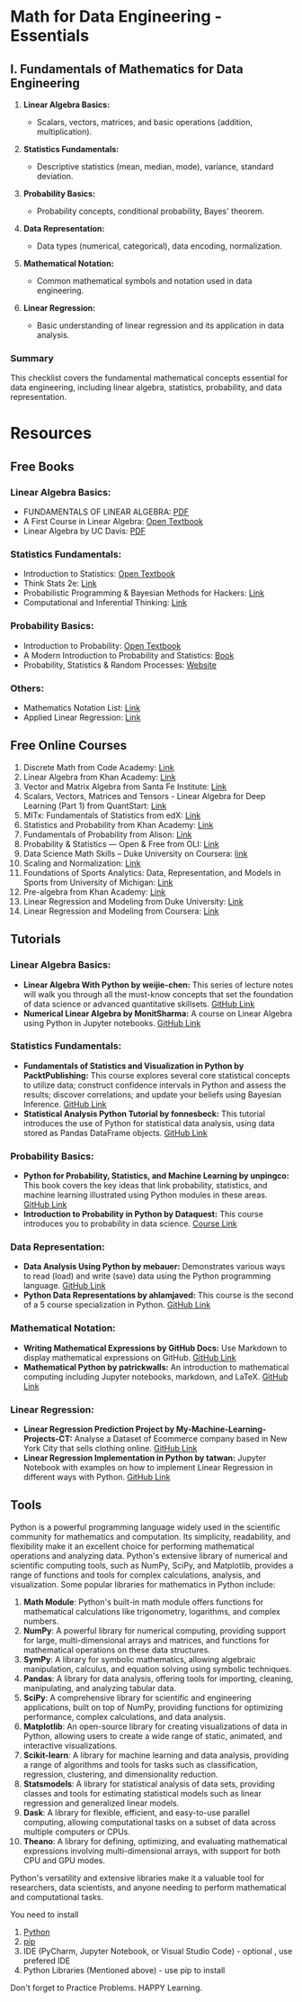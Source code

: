 # Math for Data Engineering - Essentials

## I. Fundamentals of Mathematics for Data Engineering

1. **Linear Algebra Basics:** 
   - Scalars, vectors, matrices, and basic operations (addition, multiplication).

2. **Statistics Fundamentals:** 
   - Descriptive statistics (mean, median, mode), variance, standard deviation.

3. **Probability Basics:** 
   - Probability concepts, conditional probability, Bayes' theorem.

4. **Data Representation:** 
   - Data types (numerical, categorical), data encoding, normalization.

5. **Mathematical Notation:** 
   - Common mathematical symbols and notation used in data engineering.

6. **Linear Regression:** 
   - Basic understanding of linear regression and its application in data analysis.

### Summary

This checklist covers the fundamental mathematical concepts essential for data engineering, including linear algebra, statistics, probability, and data representation.

# Resources

## Free Books

### Linear Algebra Basics:

- FUNDAMENTALS OF LINEAR ALGEBRA: [PDF](https://www.math.ubc.ca/~carrell/NB.pdf)
- A First Course in Linear Algebra: [Open Textbook](https://open.umn.edu/opentextbooks/textbooks/a-first-course-in-linear-algebra)
- Linear Algebra by UC Davis: [PDF](https://www.math.ucdavis.edu/~linear/linear-guest.pdf)

### Statistics Fundamentals:

- Introduction to Statistics: [Open Textbook](https://openstax.org/details/books/introductory-statistics)
- Think Stats 2e: [Link](https://greenteapress.com/wp/think-stats-2e/)
- Probabilistic Programming & Bayesian Methods for Hackers: [Link](https://dataorigami.net/Probabilistic-Programming-and-Bayesian-Methods-for-Hackers/)
- Computational and Inferential Thinking: [Link](https://inferentialthinking.com/chapters/intro.html)


### Probability Basics:

- Introduction to Probability: [Open Textbook](https://open.umn.edu/opentextbooks/textbooks/introduction-to-probability)
- A Modern Introduction to Probability and Statistics: [Book](https://www.springer.com/gp/book/9781852338961)
- Probability, Statistics & Random Processes: [Website](https://www.probabilitycourse.com/)

### Others:
- Mathematics Notation List: [Link](https://www.cambridgeinternational.org/Images/420009-mathematics-notation-list-.pdf)
- Applied Linear Regression: [Link](https://www.stat.purdue.edu/~qfsong/teaching/525/book/Weisberg-Applied-Linear-Regression-Wiley.pdf)

## Free Online Courses

1. Discrete Math from Code Academy: [Link](https://www.codecademy.com/learn/discrete-math)
2. Linear Algebra from Khan Academy: [Link](https://www.khanacademy.org/math/linear-algebra)
3. Vector and Matrix Algebra from Santa Fe Institute: [Link](https://www.complexityexplorer.org/courses/91-introduction-to-complexity)
4. Scalars, Vectors, Matrices and Tensors - Linear Algebra for Deep Learning (Part 1) from QuantStart: [Link](https://www.quantstart.com/articles/scalars-vectors-matrices-and-tensors-linear-algebra-for-deep-learning-part-1)
5. MITx: Fundamentals of Statistics from edX: [Link](https://www.edx.org/course/fundamentals-of-statistics)
6. Statistics and Probability from Khan Academy: [Link](https://www.khanacademy.org/math/statistics-probability)
7. Fundamentals of Probability from Alison: [Link](https://alison.com/course/fundamentals-of-probability)
8. Probability & Statistics — Open & Free from OLI: [Link](https://oli.cmu.edu/courses/probability-statistics-open-free/)
9. Data Science Math Skills – Duke University on Coursera: [link](https://www.coursera.org/learn/datasciencemathskills)
10. Scaling and Normalization: [Link](https://letsdatascience.com/scaling-and-normalization/)
11. Foundations of Sports Analytics: Data, Representation, and Models in Sports from University of Michigan: [Link](https://www.coursera.org/specializations/sports-analytics)
12. Pre-algebra from Khan Academy: [Link](https://www.khanacademy.org/math/pre-algebra)
13. Linear Regression and Modeling from Duke University: [Link](https://www.coursera.org/learn/linear-regression-model)
14. Linear Regression and Modeling from Coursera: [Link](https://www.coursera.org/learn/linear-regression-model)

## Tutorials  
### Linear Algebra Basics:
- **Linear Algebra With Python by weijie-chen:** This series of lecture notes will walk you through all the must-know concepts that set the foundation of data science or advanced quantitative skillsets. [GitHub Link](https://github.com/weijie-chen/Linear-Algebra-With-Python)
- **Numerical Linear Algebra by MonitSharma:** A course on Linear Algebra using Python in Jupyter notebooks. [GitHub Link](https://github.com/MonitSharma/Numerical-Linear-Algebra)

### Statistics Fundamentals:
- **Fundamentals of Statistics and Visualization in Python by PacktPublishing:** This course explores several core statistical concepts to utilize data; construct confidence intervals in Python and assess the results; discover correlations; and update your beliefs using Bayesian Inference. [GitHub Link](https://github.com/PacktPublishing/Fundamentals-of-Statistics-and-Visualization-in-Python)
- **Statistical Analysis Python Tutorial by fonnesbeck:** This tutorial introduces the use of Python for statistical data analysis, using data stored as Pandas DataFrame objects. [GitHub Link](https://github.com/fonnesbeck/statistical-analysis-python-tutorial)

### Probability Basics:
- **Python for Probability, Statistics, and Machine Learning by unpingco:** This book covers the key ideas that link probability, statistics, and machine learning illustrated using Python modules in these areas. [GitHub Link](https://github.com/unpingco/Python-for-Probability-Statistics-and-Machine-Learning)
- **Introduction to Probability in Python by Dataquest:** This course introduces you to probability in data science. [Course Link](https://www.dataquest.io/course/probability-fundamentals/)
### Data Representation:
- **Data Analysis Using Python by mebauer:** Demonstrates various ways to read (load) and write (save) data using the Python programming language. [GitHub Link](https://github.com/mebauer/data-analysis-using-python)
- **Python Data Representations by ahlamjaved:** This course is the second of a 5 course specialization in Python. [GitHub Link](https://github.com/ahlamjaved/Python-Data-Representations)

### Mathematical Notation:
- **Writing Mathematical Expressions by GitHub Docs:** Use Markdown to display mathematical expressions on GitHub. [GitHub Link](https://docs.github.com/en/get-started/writing-on-github/working-with-advanced-formatting/writing-mathematical-expressions)
- **Mathematical Python by patrickwalls:** An introduction to mathematical computing including Jupyter notebooks, markdown, and LaTeX. [GitHub Link](https://github.com/patrickwalls/mathematical-python)

### Linear Regression:
- **Linear Regression Prediction Project by My-Machine-Learning-Projects-CT:** Analyse a Dataset of Ecommerce company based in New York City that sells clothing online. [GitHub Link](https://github.com/topics/linear-regression-python)
- **Linear Regression Implementation in Python by tatwan:** Jupyter Notebook with examples on how to implement Linear Regression in different ways with Python. [GitHub Link](https://github.com/tatwan/Linear-Regression-Implementation-in-Python)

## Tools
Python is a powerful programming language widely used in the scientific community for mathematics and computation. Its simplicity, readability, and flexibility make it an excellent choice for performing mathematical operations and analyzing data. Python's extensive library of numerical and scientific computing tools, such as NumPy, SciPy, and Matplotlib, provides a range of functions and tools for complex calculations, analysis, and visualization. Some popular libraries for mathematics in Python include:

1. **Math Module**: Python's built-in math module offers functions for mathematical calculations like trigonometry, logarithms, and complex numbers.
2. **NumPy**: A powerful library for numerical computing, providing support for large, multi-dimensional arrays and matrices, and functions for mathematical operations on these data structures.
3. **SymPy**: A library for symbolic mathematics, allowing algebraic manipulation, calculus, and equation solving using symbolic techniques.
4. **Pandas**: A library for data analysis, offering tools for importing, cleaning, manipulating, and analyzing tabular data.
5. **SciPy**: A comprehensive library for scientific and engineering applications, built on top of NumPy, providing functions for optimizing performance, complex calculations, and data analysis.
6. **Matplotlib**: An open-source library for creating visualizations of data in Python, allowing users to create a wide range of static, animated, and interactive visualizations.
7. **Scikit-learn**: A library for machine learning and data analysis, providing a range of algorithms and tools for tasks such as classification, regression, clustering, and dimensionality reduction.
8. **Statsmodels**: A library for statistical analysis of data sets, providing classes and tools for estimating statistical models such as linear regression and generalized linear models.
9. **Dask**: A library for flexible, efficient, and easy-to-use parallel computing, allowing computational tasks on a subset of data across multiple computers or CPUs.
10. **Theano**: A library for defining, optimizing, and evaluating mathematical expressions involving multi-dimensional arrays, with support for both CPU and GPU modes.

Python's versatility and extensive libraries make it a valuable tool for researchers, data scientists, and anyone needing to perform mathematical and computational tasks.

You need to install 
1. [Python](https://www.python.org/downloads/) 
2. [pip](https://pip.pypa.io/en/stable/installation/) 
3. IDE (PyCharm, Jupyter Notebook, or Visual Studio Code) - optional , use prefered IDE
4. Python Libraries (Mentioned above) - use pip to install 

Don't forget to Practice Problems. HAPPY Learning. 

